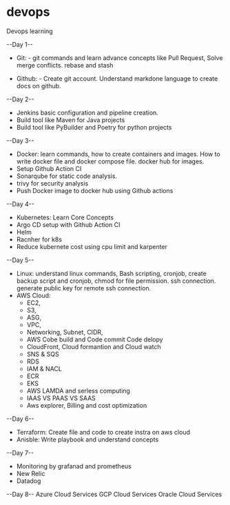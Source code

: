 # devops
Devops learning

--Day 1--
- Git: - git commands and learn advance concepts like Pull Request, Solve merge conflicts. rebase and stash 

- Github: - Create git account. Understand markdone language to create docs on github.

--Day 2--
- Jenkins basic configuration and pipeline creation.
- Build tool like Maven for Java projects 
- Build tool like PyBuilder and Poetry for python projects

--Day 3--
- Docker: learn commands, how to create containers and images. How to write docker file and docker compose file. docker hub for images.
- Setup Github Action CI
- Sonarqube for static code analysis. 
- trivy for security analysis
- Push Docker image to docker hub using Github actions

--Day 4--
- Kubernetes: Learn Core Concepts
- Argo CD setup with Github Action CI
- Helm
- Racnher for k8s
- Reduce kubernete cost using cpu limit and karpenter

--Day 5--
- Linux: understand linux commands, Bash scripting, cronjob, create backup script and cronjob, chmod for file permission. ssh connection. generate public key for remote ssh connection.
- AWS Cloud: 
  - EC2, 
  - S3, 
  - ASG, 
  - VPC, 
  - Networking, Subnet, CIDR,
  - AWS Cobe build and Code commit Code delopy
  - CloudFront, Cloud formantion and Cloud watch
  - SNS & SQS
  - RDS
  - IAM & NACL
  - ECR
  - EKS
  - AWS LAMDA and serless computing
  - IAAS VS PAAS VS SAAS
  - Aws explorer, Billing and cost optimization

--Day 6--
- Terraform: Create file and code to create instra on aws cloud
- Anisble: Write playbook and understand concepts

--Day 7--
- Monitoring by grafanad and prometheus
- New Relic
- Datadog

--Day 8--
Azure Cloud Services
GCP Cloud Services
Oracle Cloud Services